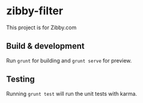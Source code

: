 # zibby-filter

This project is for Zibby.com

## Build & development

Run `grunt` for building and `grunt serve` for preview.

## Testing

Running `grunt test` will run the unit tests with karma.
